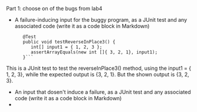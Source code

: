 Part 1: choose on of the bugs from lab4
  - A failure-inducing input for the buggy program, as a JUnit test and any associated code (write it as a code block in Markdown)
    ```
       @Test
       public void testReverseInPlace3() {
          int[] input1 = { 1, 2, 3 };
          assertArrayEquals(new int []{ 3, 2, 1}, input1);
       }```
    
This is a JUnit test to test the reverseInPlace3() method, using the input1 = { 1, 2, 3}, while the expected output is {3, 2, 1}. But the shown output is {3, 2, 3}.  
  - An input that dosen't induce a failure, as a JUnit test and any associated code (write it as a code block in Markdown)
  - 
